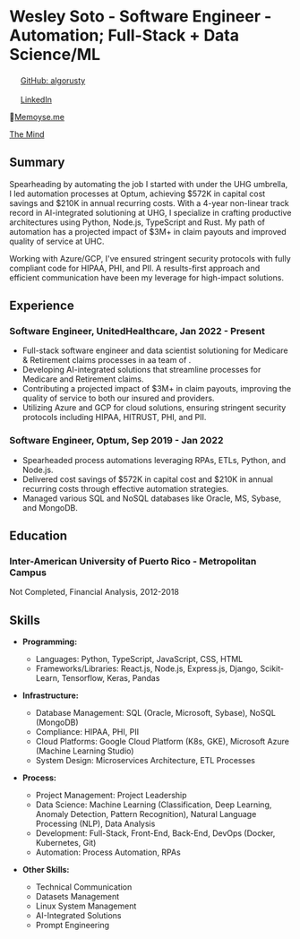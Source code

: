 # Wesley Soto - Software Engineer - Automation; Full-Stack + Data Science/ML

<img src="https://github.githubassets.com/images/modules/logos_page/GitHub-Mark.png" width="16" height="16"> [GitHub: algorusty](https://github.com/algorusty)

<img src="https://content.linkedin.com/content/dam/me/business/en-us/amp/brand-site/v2/bg/LI-Bug.svg.original.svg" width="20" height="17">[LinkedIn](https://www.linkedin.com/in/wesley-soto-b9a2217b/)

🧠[Memoyse.me](https://memoyse.me/)

[The Mind](https://themind.exposed)

## Summary

Spearheading by automating the job I started with under the UHG umbrella, I led automation processes at Optum, achieving $572K in capital cost savings and $210K in annual recurring costs. With a 4-year non-linear track record in AI-integrated solutioning at UHG, I specialize in crafting productive architectures using Python, Node.js, TypeScript and Rust. My path of automation has a projected impact of $3M+ in claim payouts and improved quality of service at UHC.

Working with Azure/GCP, I've ensured stringent security protocols with fully compliant code for HIPAA, PHI, and PII. A results-first approach and efficient communication have been my leverage for high-impact solutions.

## Experience

### Software Engineer, UnitedHealthcare, Jan 2022 - Present

- Full-stack software engineer and data scientist solutioning for Medicare & Retirement claims processes in aa team of .
- Developing AI-integrated solutions that streamline processes for Medicare and Retirement claims.
- Contributing a projected impact of $3M+ in claim payouts, improving the quality of service to both our insured and providers.
- Utilizing Azure and GCP for cloud solutions, ensuring stringent security protocols including HIPAA, HITRUST, PHI, and PII.

### Software Engineer, Optum, Sep 2019 - Jan 2022

- Spearheaded process automations leveraging RPAs, ETLs, Python, and Node.js.
- Delivered cost savings of $572K in capital cost and $210K in annual recurring costs through effective automation strategies.
- Managed various SQL and NoSQL databases like Oracle, MS, Sybase, and MongoDB.

## Education

### Inter-American University of Puerto Rico - Metropolitan Campus

Not Completed, Financial Analysis, 2012-2018

## Skills

- **Programming:**
  - Languages: Python, TypeScript, JavaScript, CSS, HTML
  - Frameworks/Libraries: React.js, Node.js, Express.js, Django, Scikit-Learn, Tensorflow, Keras, Pandas

- **Infrastructure:**
  - Database Management: SQL (Oracle, Microsoft, Sybase), NoSQL (MongoDB)
  - Compliance: HIPAA, PHI, PII
  - Cloud Platforms: Google Cloud Platform (K8s, GKE), Microsoft Azure (Machine Learning Studio)
  - System Design: Microservices Architecture, ETL Processes

- **Process:**
  - Project Management: Project Leadership
  - Data Science: Machine Learning (Classification, Deep Learning, Anomaly Detection, Pattern Recognition), Natural Language Processing (NLP), Data Analysis
  - Development: Full-Stack, Front-End, Back-End, DevOps (Docker, Kubernetes, Git)
  - Automation: Process Automation, RPAs

- **Other Skills:**
  - Technical Communication
  - Datasets Management
  - Linux System Management
  - AI-Integrated Solutions
  - Prompt Engineering